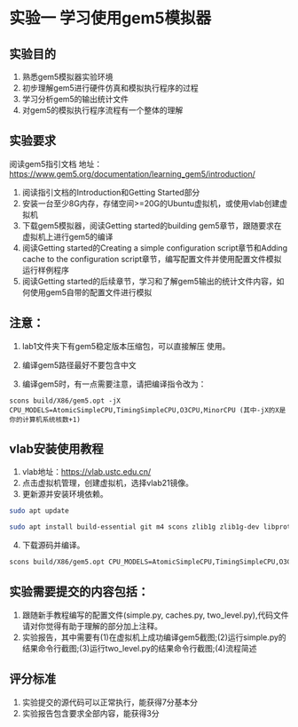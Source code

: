 # 实验一  学习使用gem5模拟器
## 实验目的
1.	熟悉gem5模拟器实验环境
2.	初步理解gem5进行硬件仿真和模拟执行程序的过程
3.	学习分析gem5的输出统计文件
4.	对gem5的模拟执行程序流程有一个整体的理解

## 实验要求
阅读gem5指引文档
地址：https://www.gem5.org/documentation/learning_gem5/introduction/

1.	阅读指引文档的Introduction和Getting Started部分
2.	安装一台至少8G内存，存储空间>=20G的Ubuntu虚拟机，或使用vlab创建虚拟机
3.	下载gem5模拟器，阅读Getting started的building gem5章节，跟随要求在虚拟机上进行gem5的编译
4.	阅读Getting started的Creating a simple configuration script章节和Adding cache to the configuration script章节，编写配置文件并使用配置文件模拟运行样例程序
5.	阅读Getting started的后续章节，学习和了解gem5输出的统计文件内容，如何使用gem5自带的配置文件进行模拟


## 注意：
1.	lab1文件夹下有gem5稳定版本压缩包，可以直接解压 使用。

2.	编译gem5路径最好不要包含中文

3.	编译gem5时，有一点需要注意，请把编译指令改为：
```
scons build/X86/gem5.opt -jX CPU_MODELS=AtomicSimpleCPU,TimingSimpleCPU,O3CPU,MinorCPU (其中-jX的X是你的计算机系统核数+1)
```

## vlab安装使用教程

1. vlab地址：https://vlab.ustc.edu.cn/
2. 点击虚拟机管理，创建虚拟机，选择vlab21镜像。
3. 更新源并安装环境依赖。
```sh
sudo apt update

sudo apt install build-essential git m4 scons zlib1g zlib1g-dev libprotobuf-dev protobuf-compiler libprotoc-dev libgoogle-perftools-dev python-is-python3 python3-pip
```

4. 下载源码并编译。
```sh
scons build/X86/gem5.opt CPU_MODELS=AtomicSimpleCPU,TimingSimpleCPU,O3CPU,MinorCPU
```

## 实验需要提交的内容包括：

1.	跟随新手教程编写的配置文件(simple.py, caches.py, two_level.py),代码文件请对你觉得有助于理解的部分加上注释。
2.	实验报告，其中需要有(1)在虚拟机上成功编译gem5截图;(2)运行simple.py的结果命令行截图;(3)运行two_level.py的结果命令行截图;(4)流程简述

## 评分标准
1. 实验提交的源代码可以正常执行，能获得7分基本分
2. 实验报告包含要求全部内容，能获得3分
